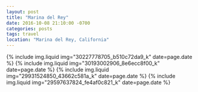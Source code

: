 ```yaml
---
layout: post
title: "Marina del Rey"
date: 2016-10-08 21:10:00 -0700
categories: posts
tags: travel
location: "Marina del Rey, California"
---
```


{% include img.liquid img="30227778705_b510c72da9_k" date=page.date %}
{% include img.liquid img="30193002906_8e6ecc8f00_k" date=page.date %}
{% include img.liquid img="29931524850_43662c581a_k" date=page.date %}
{% include img.liquid img="29597637824_fe4af0c821_k" date=page.date %}
